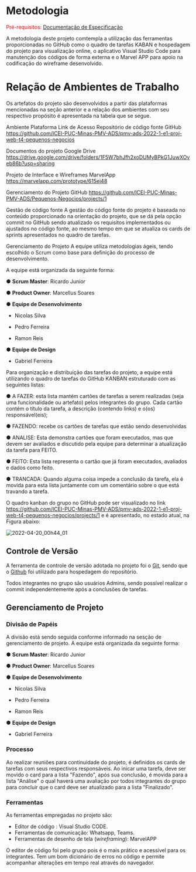 
# Metodologia

<span style="color:red">Pré-requisitos: <a href="https://github.com/ICEI-PUC-Minas-PMV-ADS/Pequenos-Negocios/blob/main/docs/02-Especifica%C3%A7%C3%A3o%20do%20Projeto.md"> Documentação de Especificação</a></span>

A metodologia deste projeto comtempla a utilização das ferramentas proporcionadas no GitHub como o quadro de tarefas KABAN e hospedagem do projeto para visualização online, o aplicativo Visual Studio Code para manutenção dos códigos de forma externa e o Marvel APP para apoio na codificação do wireframe desenvolvido.

# Relação de Ambientes de Trabalho
Os artefatos do projeto são desenvolvidos a partir das plataformas mencionadas na seção anterior e a relação dos ambientes com seu respectivo propósito é apresentada na tabela que se segue. 

Ambiente	Plataforma	Link de Acesso
Repositório de código fonte	GitHub	https://github.com/ICEI-PUC-Minas-PMV-ADS/pmv-ads-2022-1-e1-proj-web-t4-pequenos-negocios

Documentos do projeto	Google Drive	https://drive.google.com/drive/folders/1F5W7bhJfh2xoDUMyBPkG1JuwXOveb86b?usp=sharing

Projeto de Interface e  Wireframes	MarvelApp	https://marvelapp.com/prototype/615ej48

Gerenciamento do Projeto	GitHub	https://github.com/ICEI-PUC-Minas-PMV-ADS/Pequenos-Negocios/projects/1


Gestão de código fonte
A gestão do código fonte do projeto é baseada no conteúdo proporcionado na orientação do projeto, que se dá pela opção commit no GitHub sendo atualizado os requisitos implementados ou ajustados no código fonte, ao mesmo tempo em que se atualiza os cards de sprints apresentados no quadro de tarefas.


Gerenciamento do Projeto
A equipe utiliza metodologias ágeis, tendo escolhido o Scrum como base para definição do processo de desenvolvimento.


A equipe está organizada da seguinte forma:

● **Scrum Master**: Ricardo Junior

●	**Product Owner**: Marcellus Soares

●	**Equipe de Desenvolvimento**

- Nicolas Silva

- Pedro Ferreira

- Ramon Reis

●	**Equipe de Design**

- Gabriel Ferreira


Para organização e distribuição das tarefas do projeto, a equipe está utilizando o quadro de tarefas do GitHub KANBAN estruturado com as seguintes listas: 

●	A FAZER: esta lista mantém cartões de tarefas a serem realizadas (seja uma funcionalidade ou artefato) pelos integrantes do grupo. Cada cartão contém o título da tarefa, a descrição (contendo links) e o(os) responsável(eis);

●	FAZENDO: recebe os cartões de tarefas que estão sendo desenvolvidas

●	ANALISE: Esta demonstra cartões que foram executados, mas que devem ser avaliados e discutido pela equipe para determinar a atualização da tarefa para FEITO.

●	FEITO: Esta lista representa o cartão que já foram executados, avaliados e dados como feito.

●	TRANCADA: Quando alguma coisa impede a conclusão da tarefa, ela é movida para esta lista juntamente com um comentário sobre o que está travando a tarefa.

O quadro kanban do grupo no GitHub pode ser visualizado no link https://github.com/ICEI-PUC-Minas-PMV-ADS/pmv-ads-2022-1-e1-proj-web-t4-pequenos-negocios/projects/1 e é apresentado, no estado atual, na Figura abaixo:

 ![2022-04-20_00h44_01](https://user-images.githubusercontent.com/103546804/164146334-dd71094b-ff30-40ee-a568-6126ff332ae4.png)

## Controle de Versão

A ferramenta de controle de versão adotada no projeto foi o
[Git](https://git-scm.com/), sendo que o [Github](https://github.com)
foi utilizado para hospedagem do repositório.

Todos integrantes no grupo são usuários Admins, sendo possível realizar o commit independentemente após a conclusões de tarefas.

## Gerenciamento de Projeto

### Divisão de Papéis
A divisão está sendo seguida conforme informado na sesção de gerenciamento de projeto.
A equipe está organizada da seguinte forma:

● **Scrum Master**: Ricardo Junior

●	**Product Owner**: Marcellus Soares

●	**Equipe de Desenvolvimento**

- Nicolas Silva

- Pedro Ferreira

- Ramon Reis

●	**Equipe de Design**

- Gabriel Ferreira

### Processo

Ao realizar reuniões para continuidade do projeto, é definidos os cards de tarefas com seus respectivos responsáveis. Ao inicar uma tarefa, deve ser movido o card para a lista "Fazendo", após sua conclusão, é movida para a lista "Análise" o qual haverá uma avaliação por todos integrantes do grupo para concluir que o card deve ser atualizado para a lista "Finalizado".
 

### Ferramentas

As ferramentas empregadas no projeto são:

- Editor de código : Visual Studio CODE.
- Ferramentas de comunicação: Whatsapp, Teams.
- Ferramentas de desenho de tela (_wireframing_): MarvelAPP

O editor de código foi pelo grupo pois é o mais prático e acessível para os integrantes. Tem um bom dicionário de erros no código e permite acompanhar alterações em tempo real através do navegador.

